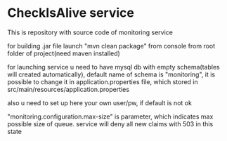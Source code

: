CheckIsAlive service
=======
This is repository with source code of monitoring service

for building .jar file launch "mvn clean package" from console from root folder of project(need maven installed)

for launching service u need to have mysql db with empty schema(tables will created automatically), default name of schema is "monitoring", it is possible to change it in application.properties file, which stored in src/main/resources/application.properties

also u need to set up here your own user/pw, if default is not ok

"monitoring.configuration.max-size" is parameter, which indicates max possible size of queue. service will deny all new claims with 503 in this state
